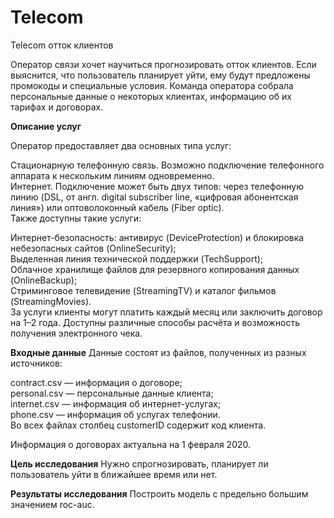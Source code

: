 # Telecom
Telecom отток клиентов

Оператор связи хочет научиться прогнозировать отток клиентов. Если выяснится, что пользователь планирует уйти, ему будут предложены промокоды и специальные условия. Команда оператора собрала персональные данные о некоторых клиентах, информацию об их тарифах и договорах.  

**Описание услуг**   

Оператор предоставляет два основных типа услуг:  

Стационарную телефонную связь. Возможно подключение телефонного аппарата к нескольким линиям одновременно.  
Интернет. Подключение может быть двух типов: через телефонную линию (DSL, от англ. digital subscriber line, «цифровая абонентская линия») или оптоволоконный кабель (Fiber optic).  
Также доступны такие услуги:  

Интернет-безопасность: антивирус (DeviceProtection) и блокировка небезопасных сайтов (OnlineSecurity);  
Выделенная линия технической поддержки (TechSupport);  
Облачное хранилище файлов для резервного копирования данных (OnlineBackup);  
Стриминговое телевидение (StreamingTV) и каталог фильмов (StreamingMovies).  
За услуги клиенты могут платить каждый месяц или заключить договор на 1–2 года. Доступны различные способы расчёта и возможность получения электронного чека.  

**Входные данные** Данные состоят из файлов, полученных из разных источников:  

contract.csv — информация о договоре;  
personal.csv — персональные данные клиента;  
internet.csv — информация об интернет-услугах;  
phone.csv — информация об услугах телефонии.  
Во всех файлах столбец customerID содержит код клиента.  

Информация о договорах актуальна на 1 февраля 2020.  

**Цель исследования** Нужно спрогнозировать, планирует ли пользователь уйти в ближайшее время или нет.  

**Результаты исследования** Построить модель с предельно большим значением roc-auc.

